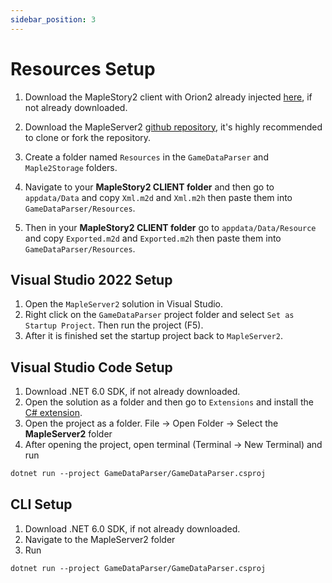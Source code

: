 ```yaml
---
sidebar_position: 3
---
```


# Resources Setup

1. Download the MapleStory2 client with Orion2 already injected [here](https://drive.google.com/file/d/1NxSNP7AB-BgPlYavXPAuTi1ay2TR0uwV/view), if not already downloaded.

1. Download the MapleServer2 [github repository](https://github.com/AlanMorel/MapleServer2), it's highly recommended to clone or fork the repository.

1. Create a folder named `Resources` in the `GameDataParser` and `Maple2Storage` folders.

1. Navigate to your **MapleStory2 CLIENT folder** and then go to `appdata/Data` and copy `Xml.m2d` and `Xml.m2h` then paste them into `GameDataParser/Resources`.

1. Then in your **MapleStory2 CLIENT folder** go to `appdata/Data/Resource` and copy `Exported.m2d` and `Exported.m2h` then paste them into `GameDataParser/Resources`.

## Visual Studio 2022 Setup

1. Open the `MapleServer2` solution in Visual Studio.
2. Right click on the `GameDataParser` project folder and select `Set as Startup Project`. Then run the project (F5).
3. After it is finished set the startup project back to `MapleServer2`.

## Visual Studio Code Setup

1. Download .NET 6.0 SDK, if not already downloaded.
1. Open the solution as a folder and then go to `Extensions` and install the [C# extension](https://marketplace.visualstudio.com/items?itemName=ms-dotnettools.csharp).
1. Open the project as a folder. File -> Open Folder -> Select the **MapleServer2** folder
1. After opening the project, open terminal (Terminal -> New Terminal) and run

```txt
dotnet run --project GameDataParser/GameDataParser.csproj
```

## CLI Setup

1. Download .NET 6.0 SDK, if not already downloaded.
1. Navigate to the MapleServer2 folder
1. Run

```txt
dotnet run --project GameDataParser/GameDataParser.csproj
```
